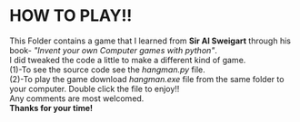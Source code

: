 <h1>HOW TO PLAY!!</h1>
This Folder contains a game that I learned from <strong>Sir Al Sweigart</strong> through his book- <i>"Invent your own Computer games with python"</i>.<br>
I did tweaked the code a little to make a different kind of game.<br>
(1)-To see the source code see the <i>hangman.py</i> file.<br>
(2)-To play the game download <i>hangman.exe</i> file from the same folder to your computer.
Double click the file to enjoy!!
<br>Any comments are most welcomed.
<br><strong>Thanks for your time!</strong>
